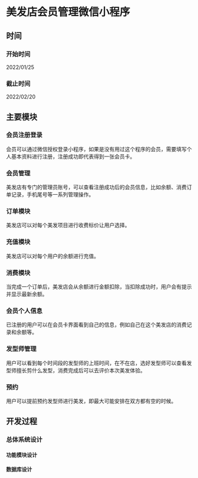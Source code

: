 # 美发店会员管理微信小程序

## 时间

### 开始时间

2022/01/25

### 截止时间

2022/02/20

## 主要模块

### 会员注册登录

会员可以通过微信授权登录小程序，如果是没有用过这个程序的会员，需要填写个人基本资料进行注册，注册成功即代表得到一张会员卡。

### 会员管理

美发店有专门的管理员账号，可以查看注册成功后的会员信息，比如余额、消费订单记录，手机尾号等一系列管理操作。

### 订单模块

美发店可以对每个美发项目进行收费标价让用户选择。

### 充值模块

美发店可以对每个用户的余额进行充值。

### 消费模块

当完成一个订单后，美发店会从余额进行金额扣除，当扣除成功时，用户会有提示并显示最新余额。

### 会员个人信息

已注册的用户可以在会员卡界面看到自己的信息，例如自己在这个美发店的消费记录和余额等。

### 发型师管理

用户可以看到每个时间段的发型师的上班时间，在不在店，选好发型师可以查看发型师擅长剪什么发型，消费完成后可以去评价本次美发体验。

### 预约

用户可以提前预约发型师进行美发，即最大可能安排在双方都有空的时候。

## 开发过程

### 总体系统设计

#### 功能模块设计



#### 数据库设计



